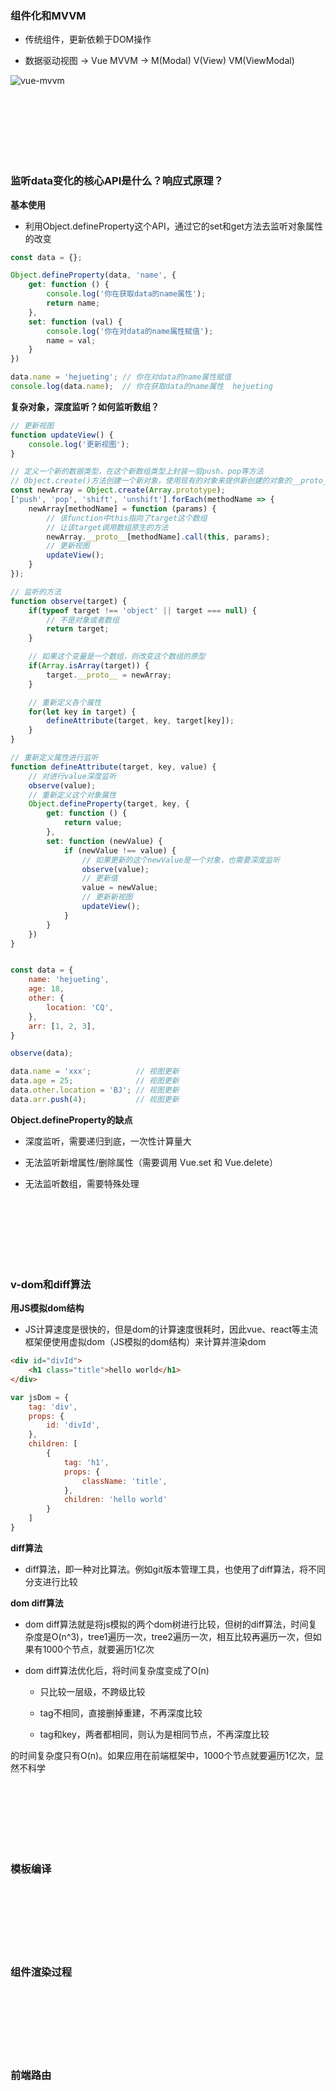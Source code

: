 ### 组件化和MVVM

- 传统组件，更新依赖于DOM操作

- 数据驱动视图 -> Vue MVVM -> M(Modal) V(View) VM(ViewModal)

![vue-mvvm](./img/mvvm.jpg)

<br></br>
<br></br>
<br></br>




### 监听data变化的核心API是什么？响应式原理？

**基本使用**

- 利用Object.defineProperty这个API，通过它的set和get方法去监听对象属性的改变

```javascript
const data = {};

Object.defineProperty(data, 'name', {
    get: function () {
        console.log('你在获取data的name属性');
        return name;
    },
    set: function (val) {
        console.log('你在对data的name属性赋值');
        name = val;
    }
})

data.name = 'hejueting'; // 你在对data的name属性赋值
console.log(data.name);  // 你在获取data的name属性  hejueting
```


**复杂对象，深度监听？如何监听数组？**

```javascript
// 更新视图
function updateView() {
    console.log('更新视图');
}

// 定义一个新的数据类型，在这个新数组类型上封装一层push、pop等方法
// Object.create()方法创建一个新对象，使用现有的对象来提供新创建的对象的__proto__
const newArray = Object.create(Array.prototype);
['push', 'pop', 'shift', 'unshift'].forEach(methodName => {
    newArray[methodName] = function (params) {
        // 该function中this指向了target这个数组
        // 让该target调用数组原生的方法
        newArray.__proto__[methodName].call(this, params);
        // 更新视图
        updateView();
    }
});

// 监听的方法
function observe(target) {
    if(typeof target !== 'object' || target === null) {
        // 不是对象或者数组
        return target;
    }

    // 如果这个变量是一个数组，则改变这个数组的原型
    if(Array.isArray(target)) {
        target.__proto__ = newArray;
    }

    // 重新定义各个属性
    for(let key in target) {
        defineAttribute(target, key, target[key]);
    }
}

// 重新定义属性进行监听
function defineAttribute(target, key, value) {
    // 对进行value深度监听
    observe(value);
    // 重新定义这个对象属性
    Object.defineProperty(target, key, {
        get: function () {
            return value;
        },
        set: function (newValue) {
            if (newValue !== value) {
                // 如果更新的这个newValue是一个对象，也需要深度监听
                observe(value);
                // 更新值
                value = newValue;
                // 更新新视图
                updateView();
            }
        }
    })
}


const data = {
    name: 'hejueting',
    age: 18,
    other: {
        location: 'CQ',
    },
    arr: [1, 2, 3],
}

observe(data);

data.name = 'xxx';          // 视图更新
data.age = 25;              // 视图更新
data.other.location = 'BJ'; // 视图更新
data.arr.push(4);           // 视图更新
```




**Object.defineProperty的缺点**

- 深度监听，需要递归到底，一次性计算量大

- 无法监听新增属性/删除属性（需要调用 Vue.set 和 Vue.delete）

- 无法监听数组，需要特殊处理

<br></br>
<br></br>
<br></br>






### v-dom和diff算法

**用JS模拟dom结构**

- JS计算速度是很快的，但是dom的计算速度很耗时，因此vue、react等主流框架便使用虚拟dom（JS模拟的dom结构）来计算并渲染dom
```html
<div id="divId">
    <h1 class="title">hello world</h1>
</div>
```
```javascript
var jsDom = {
    tag: 'div',
    props: {
        id: 'divId',
    },
    children: [
        {
            tag: 'h1',  
            props: {
                className: 'title',
            },
            children: 'hello world'
        }
    ]
}
```

**diff算法**

- diff算法，即一种对比算法。例如git版本管理工具，也使用了diff算法，将不同分支进行比较



**dom diff算法**

- dom diff算法就是将js模拟的两个dom树进行比较，但树的diff算法，时间复杂度是O(n^3)，tree1遍历一次，tree2遍历一次，相互比较再遍历一次，但如果有1000个节点，就要遍历1亿次

- dom diff算法优化后，将时间复杂度变成了O(n)

    - 只比较一层级，不跨级比较
    
    - tag不相同，直接删掉重建，不再深度比较
    
    - tag和key，两者都相同，则认为是相同节点，不再深度比较

的时间复杂度只有O(n)。如果应用在前端框架中，1000个节点就要遍历1亿次，显然不科学

<br></br>
<br></br>
<br></br>




### 模板编译

<br></br>
<br></br>
<br></br>




### 组件渲染过程

<br></br>
<br></br>
<br></br>




### 前端路由

<br></br>
<br></br>
<br></br>
